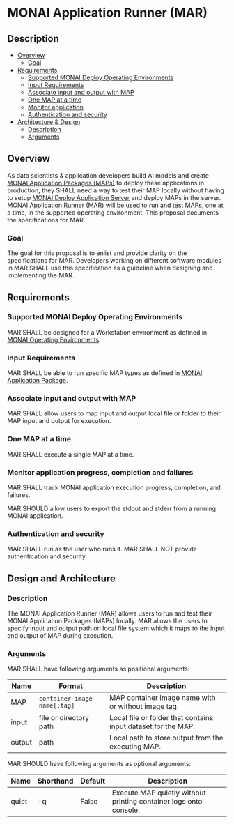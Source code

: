 # MONAI Application Runner (MAR)

## Description

- [Overview](#overview)
  - [Goal](#goal)
- [Requirements](#requirements)
  - [Supported MONAI Deploy Operating Environments](#supported-operating-environments)
  - [Input Requirements](#input-requirements)
  - [Associate input and output with MAP](#associate-input-and-output-with-map)
  - [One MAP at a time](#one-map-at-a-time)
  - [Monitor application](#monitor-application)
  - [Authentication and security](#authentication)
- [Architecture & Design](#architecture--design)
  - [Description](#description)
  - [Arguments](#arguments)

## Overview

As data scientists & application developers build AI models and create [MONAI Application Packages (MAPs)](./monai-application-package.md) to deploy these applications in production, they SHALL need a way to test their MAP locally without having to setup [MONAI Deploy Application Server](./application-server.md) and deploy MAPs in the server. MONAI Application Runner (MAR) will be used to run and test MAPs, one at a time, in the supported operating environment. This proposal documents the specifications for MAR.

### Goal

The goal for this proposal is to enlist and provide clarity on the specifications for MAR. Developers working on different software modules in MAR SHALL use this specification as a guideline when designing and implementing the MAR.

## Requirements

### Supported MONAI Deploy Operating Environments

MAR SHALL be designed for a Workstation environment as defined in [MONAI Operating Environments](./monai-operating-environments.md).

### Input Requirements

MAR SHALL be able to run specific MAP types as defined in [MONAI Application Package](./monai-application-package.md).

### Associate input and output with MAP

MAR SHALL allow users to map input and output local file or folder to their MAP input and output for execution.

### One MAP at a time

MAR SHALL execute a single MAP at a time.

### Monitor application progress, completion and failures

MAR SHALL track MONAI application execution progress, completion, and failures.

MAR SHOULD allow users to export the stdout and stderr from a running MONAI application.

### Authentication and security

MAR SHALL run as the user who runs it. MAR SHALL NOT provide authentication and security.

## Design and Architecture

### Description

The MONAI Application Runner (MAR) allows users to run and test their MONAI Application Packages (MAPs) locally. MAR allows the users to specify input and output path on local file system which it maps to the input and output of MAP during execution.

### Arguments

MAR SHALL have following arguments as positional arguments:

| Name     | Format                           | Description                                                   |
| -------- | -------------------------------- | ------------------------------------------------------------- |
| MAP      | `container-image-name[:tag]`     | MAP container image name with or without image tag.           |
| input    | file or directory path           | Local file or folder that contains input dataset for the MAP. |
| output   | path                             | Local path to store output from the executing MAP.            |

MAR SHOULD have following arguments as optional arguments:

| Name                | Shorthand  | Default    | Description                                                         |
| ------------------- | ---------- | ---------- | --------------------------------------------------------------      |
| quiet               | -q         | False      | Execute MAP quietly without printing container logs onto console.   |
